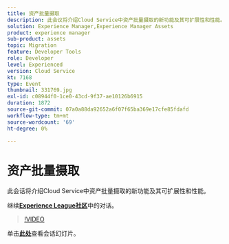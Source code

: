 ```yaml
---
title: 资产批量摄取
description: 此会议将介绍Cloud Service中资产批量摄取的新功能及其可扩展性和性能。 此会话作为Adobe Developers Live内容活动的一部分提供。
solution: Experience Manager,Experience Manager Assets
product: experience manager
sub-product: assets
topic: Migration
feature: Developer Tools
role: Developer
level: Experienced
version: Cloud Service
kt: 7168
type: Event
thumbnail: 331769.jpg
exl-id: c08944f0-1ce0-43cd-9f37-ae10126b6915
duration: 1872
source-git-commit: 07a0a88da92652a6f07f65ba369e17cfe85fdafd
workflow-type: tm+mt
source-wordcount: '69'
ht-degree: 0%

---
```


# 资产批量摄取

此会话将介绍Cloud Service中资产批量摄取的新功能及其可扩展性和性能。

继续&#x200B;**[Experience League社区](https://adobe.ly/36Yd3v6)**&#x200B;中的对话。

>[!VIDEO](https://video.tv.adobe.com/v/331769/?quality=12&learn=on&hidetitle=true)

单击&#x200B;**[此处](/help/adobe-developers-live/assets/asset-bulk-ingestion.pdf)**&#x200B;查看会话幻灯片。
